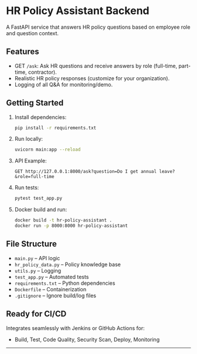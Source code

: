 # HR Policy Assistant Backend

A FastAPI service that answers HR policy questions based on employee role and question context.

## Features

- GET `/ask`: Ask HR questions and receive answers by role (full-time, part-time, contractor).
- Realistic HR policy responses (customize for your organization).
- Logging of all Q&A for monitoring/demo.

## Getting Started

1. Install dependencies:

    ```bash
    pip install -r requirements.txt
    ```

2. Run locally:

    ```bash
    uvicorn main:app --reload
    ```

3. API Example:

    ```
    GET http://127.0.0.1:8000/ask?question=Do I get annual leave?&role=full-time
    ```

4. Run tests:

    ```bash
    pytest test_app.py
    ```

5. Docker build and run:

    ```bash
    docker build -t hr-policy-assistant .
    docker run -p 8000:8000 hr-policy-assistant
    ```

## File Structure

- `main.py` – API logic
- `hr_policy_data.py` – Policy knowledge base
- `utils.py` – Logging
- `test_app.py` – Automated tests
- `requirements.txt` – Python dependencies
- `Dockerfile` – Containerization
- `.gitignore` – Ignore build/log files

## Ready for CI/CD

Integrates seamlessly with Jenkins or GitHub Actions for:
- Build, Test, Code Quality, Security Scan, Deploy, Monitoring

---
